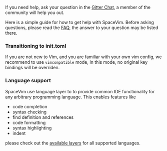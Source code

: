 If you need help, ask your question in the [Gitter Chat](https://gitter.im/SpaceVim/SpaceVim),
a member of the community will help you out.

Here is a simple guide for how to get help with SpaceVim. Before asking
questions, please read the [FAQ](https://spacevim.org/faq/), the answer
to your question may be listed there. 

### Transitioning to init.toml

If you are not new to Vim, and you are familiar with your own vim
config, we recommend to use `vimcompatible` mode, In this mode, no
original key bindings will be overriden.

### Language support

SpaceVim use language layer to to provide common IDE functionality for
any arbitrary programming language. This enables features like

- code completion
- syntax checking
- find definition and references
- code formatting
- syntax highlighting
- indent

please check out the [available layers](https://spacevim.org/layers/) for all supported languages.
